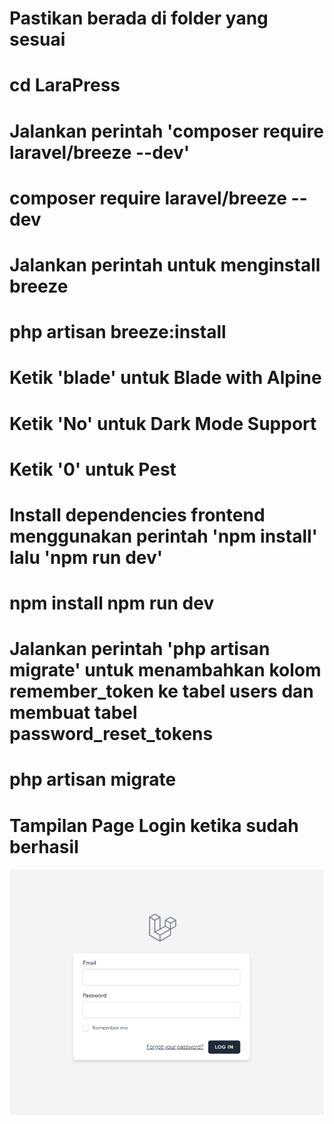# Pastikan berada di folder yang sesuai
# cd LaraPress
# Jalankan perintah 'composer require laravel/breeze --dev'
# composer require laravel/breeze --dev
# Jalankan perintah untuk menginstall breeze
# php artisan breeze:install
# Ketik 'blade' untuk Blade with Alpine
# Ketik 'No' untuk Dark Mode Support
# Ketik '0' untuk Pest
# Install dependencies frontend menggunakan perintah 'npm install' lalu 'npm run dev'
# npm install npm run dev
# Jalankan perintah 'php artisan migrate' untuk menambahkan kolom remember_token ke tabel users dan membuat tabel password_reset_tokens
# php artisan migrate
# Tampilan Page Login ketika sudah berhasil
![tampilan login](login.png)